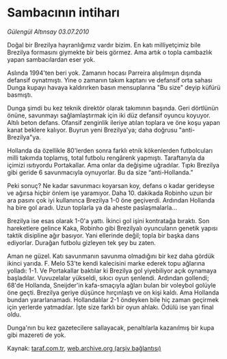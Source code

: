 # Sambacının intiharı

*Gülengül Altınsay 03.07.2010*

<div class="yazi"><p>Doğal bir Brezilya hayranlığımız vardır bizim. En katı milliyetçimiz bile Brezilya formasını giymekte bir beis görmez. Ama artık o topla cambazlık yapan sambacılardan eser yok.</p>
<p>Aslında 1994'ten beri yok. Zamanın hocası Parreira alışılmışın dışında defansif oynatmıştı. Yine o zamanın takım kaptanı ve defansif orta sahası Dunga kupayı havaya kaldırırken basın mensuplarına "Bu size" deyip küfürü basmıştı.</p>
<p>Dunga şimdi bu kez teknik direktör olarak takımının başında. Geri dörtlünün önüne, savunmayı sağlamlaştırmak için iki düz defansif oyuncu koyuyor. Altılı beton defans. Ofansif zenginlik ileriye atılan toplara ve öne koşu yapan kanat beklere kalıyor. Buyrun yeni Brezilya'ya; daha doğrusu "anti- Brezilya"ya.</p>
<p>Hollanda da özellikle 80'lerden sonra farklı etnik kökenlerden futbolcuları milli takımda toplamış, total futbolu rengârenk yapmıştı. Taraftarıyla da içimizi ısıtıyordu Portakallar. Ama onlar da değişime uğradılar. Tıpkı Brezilya gibi geride 6 savunmacıyla oynuyorlar. Bu da size “anti-Hollanda.”</p>
<p>Peki sonuç? Ne kadar savunmacı koyarsan koy, defans o kadar gerideyse ve ağırsa hiçbir önlem işe yaramıyor. Daha 10. dakikada Robinho uzun bir ara pasını çok iyi kullanınca Brezilya 1-0 öne geçiverdi. Ardından Hollanda ha bire gol aradı. Uzun toplarla ya da aheste paslaşmalarla...</p>
<p>Brezilya ise esas olarak 1-0'a yattı. İkinci gol işini kontratağa bıraktı. Son hareketlere gelince Kaka, Robinho gibi Brezilyalı oyuncuların genetik yapısı taktik disipline ağır basıyor. Yani ellerinde değil; topla bir başka dans ediyorlar. Durağan futbolu gizleyen tek şey bu zaten.</p>
<p>Aman ne güzel. Katı savunmanın savunma olmadığını bir kez daha gördük ikinci yarıda. F. Melo 53'te kendi kalecisini marke ederek topu ağlarına yolladı: 1-1. Ve Portakallar baktılar ki Brezilya gol yiyebiliyor açık oynamaya başladılar. Vuvuzelalar yükseldi, sıkıcı oyun şenlendi. Ardından gollendi; 68'de Hollanda, Sneijder'in kafa-smaçıyla ağları bulan bir voleybol golüyle öne geçti. Brezilya geriye düşünce hırçınlaştı ve on kişi kaldı. Ama Hollanda bundan yararlanamadı. Hollandalılar 2-1 öndeyken bile hiç zaman geçirmek için yerlerde yatmadılar. İşte size farklı bir oyun ahlakı. Ödülü ise yarı final oldu.</p>
<p>Dunga'nın bu kez gazetecilere sallayacak, penaltılarla kazanılmış bir kupa gibi mazereti de yok.</p></div>

Kaynak: [taraf.com.tr](http://www.taraf.com.tr:80/gulengul-altinsay/makale-sambacinin-intihari.htm), [web.archive.org (arşiv bağlantısı)](http://web.archive.org/web/20100705084534/http://www.taraf.com.tr:80/gulengul-altinsay/makale-sambacinin-intihari.htm)
